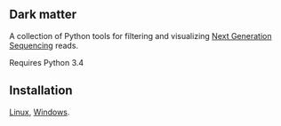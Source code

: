 ## Dark matter

A collection of Python tools for filtering and visualizing
[Next Generation Sequencing](https://en.wikipedia.org/wiki/DNA_sequencing#Next-generation_methods)
reads.

Requires Python 3.4

## Installation

[Linux](doc/linux.md), [Windows](doc/windows.md).
